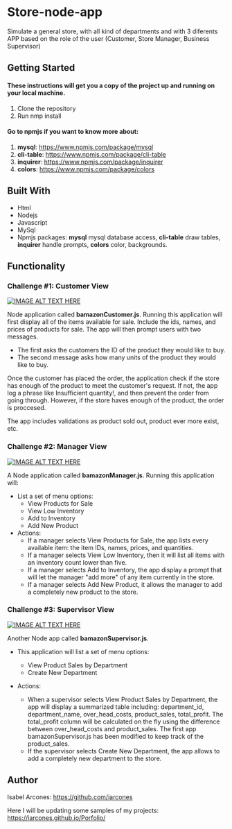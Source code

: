 # Store-node-app
Simulate a general store, with all kind of departments and with 3 diferents APP based on the role of the user (Customer, Store Manager, Business Supervisor)

## Getting Started

#### These instructions will get you a copy of the project up and running on your local machine.

1. Clone the repository
2. Run nmp install 

#### Go to npmjs if you want to know more about:

1. **mysql**: https://www.npmjs.com/package/mysql
2. **cli-table**: https://www.npmjs.com/package/cli-table
3. **inquirer**: https://www.npmjs.com/package/inquirer
4. **colors**: https://www.npmjs.com/package/colors


## Built With

- Html
- Nodejs
- Javascript
- MySql
- Npmjs packages: **mysql** mysql database access, **cli-table** draw tables, **inquirer** handle prompts, **colors** color, backgrounds.

## Functionality

### Challenge #1: Customer View

[![IMAGE ALT TEXT HERE](http://img.youtube.com/vi/6RRY5DHhG30/0.jpg)](http://www.youtube.com/watch?v=6RRY5DHhG30)


Node application called **bamazonCustomer.js**. Running this application will first display all of the items available for sale. Include the ids, names, and prices of products for sale.
The app will then prompt users with two messages.

- The first asks the customers the ID of the product they would like to buy.
- The second message asks how many units of the product they would like to buy.

Once the customer has placed the order, the application  check if the store has enough of the product to meet the customer's request.
If not, the app log a phrase like Insufficient quantity!, and then prevent the order from going through.
However, if the store haves enough of the product, the order is proccesed.

The app includes validations as product sold out, product ever more exist, etc.


### Challenge #2: Manager View 

[![IMAGE ALT TEXT HERE](http://img.youtube.com/vi/NEizBw_hUTc/0.jpg)](http://www.youtube.com/watch?v=NEizBw_hUTc)


A Node application called **bamazonManager.js**. Running this application will:

- List a set of menu options:
    - View Products for Sale
    - View Low Inventory
    - Add to Inventory
    - Add New Product
- Actions:
    - If a manager selects View Products for Sale, the app lists every available item: the item IDs, names, prices, and quantities.
    - If a manager selects View Low Inventory, then it will list all items with an inventory count lower than five.
    - If a manager selects Add to Inventory, the app display a prompt that will let the manager "add more" of any item currently in the store.
    - If a manager selects Add New Product, it allows the manager to add a completely new product to the store.


### Challenge #3: Supervisor View 

[![IMAGE ALT TEXT HERE](http://img.youtube.com/vi/uQKCAH_lDNg/0.jpg)](http://www.youtube.com/watch?v=uQKCAH_lDNg)

Another Node app called **bamazonSupervisor.js**. 

- This application will list a set of menu options:

    - View Product Sales by Department
    - Create New Department

- Actions:

    - When a supervisor selects View Product Sales by Department, the app will display a summarized table including: department_id, department_name, over_head_costs, product_sales, total_profit.
    The total_profit column will be calculated on the fly using the difference between over_head_costs and product_sales. The first app bamazonSupervisor.js has been modified to keep track of the product_sales.
     - If the supervisor selects Create New Department, the app allows  to add a completely new department to the store.

  

## Author

Isabel Arcones: https://github.com/iarcones

Here I will be updating some samples of my projects: https://iarcones.github.io/Porfolio/




